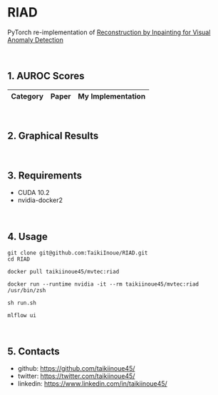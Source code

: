 # RIAD
PyTorch re-implementation of [Reconstruction by Inpainting for Visual Anomaly Detection](https://www.sciencedirect.com/science/article/abs/pii/S0031320320305094)

<br>

## 1. AUROC Scores

| Category | Paper | My Implementation |
| :-       | :-    | :-                |

<br>

## 2. Graphical Results


<br>

## 3. Requirements
- CUDA 10.2
- nvidia-docker2

<br>

## 4. Usage
```
git clone git@github.com:TaikiInoue/RIAD.git
cd RIAD
```

```
docker pull taikiinoue45/mvtec:riad
```

```
docker run --runtime nvidia -it --rm taikiinoue45/mvtec:riad /usr/bin/zsh
```

```
sh run.sh
```

```
mlflow ui
```

<br>

## 5. Contacts

- github: https://github.com/taikiinoue45/
- twitter: https://twitter.com/taikiinoue45/
- linkedin: https://www.linkedin.com/in/taikiinoue45/
